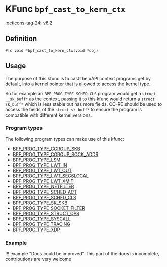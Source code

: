 # KFunc `bpf_cast_to_kern_ctx`

<!-- [FEATURE_TAG](bpf_cast_to_kern_ctx) -->
[:octicons-tag-24: v6.2](https://github.com/torvalds/linux/commit/fd264ca020948a743e4c36731dfdecc4a812153c)
<!-- [/FEATURE_TAG] -->

## Definition

<!-- [KFUNC_DEF] -->
`#!c void *bpf_cast_to_kern_ctx(void *obj)`
<!-- [/KFUNC_DEF] -->

## Usage

The purpose of this kfunc is to cast the uAPI context programs get by default, into a kernel pointer
that is allowed to access the kernel type.

So for example an `BPF_PROG_TYPE_SCHED_CLS` program would get a `struct __sk_buff*` as the context, passing it to this kfunc would return a `struct sk_buff*` which is less stable but has more fields. CO-RE should be used to access the fields of the `struct sk_buff*` to ensure the program is compatible with different kernel versions.

### Program types

The following program types can make use of this kfunc:

<!-- [KFUNC_PROG_REF] -->
- [BPF_PROG_TYPE_CGROUP_SKB](../../program-types/BPF_PROG_TYPE_CGROUP_SKB.md)
- [BPF_PROG_TYPE_CGROUP_SOCK_ADDR](../../program-types/BPF_PROG_TYPE_CGROUP_SOCK_ADDR.md)
- [BPF_PROG_TYPE_LSM](../../program-types/BPF_PROG_TYPE_LSM.md)
- [BPF_PROG_TYPE_LWT_IN](../../program-types/BPF_PROG_TYPE_LWT_IN.md)
- [BPF_PROG_TYPE_LWT_OUT](../../program-types/BPF_PROG_TYPE_LWT_OUT.md)
- [BPF_PROG_TYPE_LWT_SEG6LOCAL](../../program-types/BPF_PROG_TYPE_LWT_SEG6LOCAL.md)
- [BPF_PROG_TYPE_LWT_XMIT](../../program-types/BPF_PROG_TYPE_LWT_XMIT.md)
- [BPF_PROG_TYPE_NETFILTER](../../program-types/BPF_PROG_TYPE_NETFILTER.md)
- [BPF_PROG_TYPE_SCHED_ACT](../../program-types/BPF_PROG_TYPE_SCHED_ACT.md)
- [BPF_PROG_TYPE_SCHED_CLS](../../program-types/BPF_PROG_TYPE_SCHED_CLS.md)
- [BPF_PROG_TYPE_SK_SKB](../../program-types/BPF_PROG_TYPE_SK_SKB.md)
- [BPF_PROG_TYPE_SOCKET_FILTER](../../program-types/BPF_PROG_TYPE_SOCKET_FILTER.md)
- [BPF_PROG_TYPE_STRUCT_OPS](../../program-types/BPF_PROG_TYPE_STRUCT_OPS.md)
- [BPF_PROG_TYPE_SYSCALL](../../program-types/BPF_PROG_TYPE_SYSCALL.md)
- [BPF_PROG_TYPE_TRACING](../../program-types/BPF_PROG_TYPE_TRACING.md)
- [BPF_PROG_TYPE_XDP](../../program-types/BPF_PROG_TYPE_XDP.md)
<!-- [/KFUNC_PROG_REF] -->

### Example

!!! example "Docs could be improved"
    This part of the docs is incomplete, contributions are very welcome

